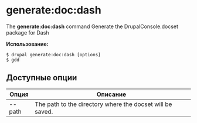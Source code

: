# generate:doc:dash
The **generate:doc:dash** command Generate the DrupalConsole.docset package for Dash

**Использование:**
```
$ drupal generate:doc:dash [options] 
$ gdd  
```

## Доступные опции
Опция | Описание
-------|-------------
--path | The path to the directory where the docset will be saved.
